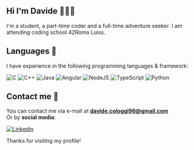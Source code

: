 ## Hi I'm <b>Davide</b> 🙋🏼‍♂️

I'm a student, a part-time coder and a full-time adventure seeker. I am attending coding school 42Roma Luiss.

## Languages 👾

I have experience in the following programming languages & framework:

![C](https://img.shields.io/badge/c-%2300599C.svg?style=for-the-badge&logo=c&logoColor=white)
![C++](https://img.shields.io/badge/c++-%2300599C.svg?style=for-the-badge&logo=c%2B%2B&logoColor=white)
![Java](https://img.shields.io/badge/java-%23ED8B00.svg?style=for-the-badge&logo=openjdk&logoColor=white)
![Angular](https://img.shields.io/badge/angular-%23DD0031.svg?style=for-the-badge&logo=angular&logoColor=white)
![NodeJS](https://img.shields.io/badge/node.js-6DA55F?style=for-the-badge&logo=node.js&logoColor=white)
![TypeScript](https://img.shields.io/badge/typescript-%23007ACC.svg?style=for-the-badge&logo=typescript&logoColor=white)
![Python](https://img.shields.io/badge/python-3670A0?style=for-the-badge&logo=python&logoColor=ffdd54)

## Contact me 📩

You can contact me via e-mail at **davide.cologgi96@gmail.com**      
Or by **social media**:

[![Linkedin](https://img.shields.io/badge/-@davidecologgi-0072b1?style=flat-square&logo=linkedin&logoColor=white&link=https://www.linkedin.com/in/davide-cologgi/)](https://www.linkedin.com/in/davide-cologgi/)

Thanks for visiting my profile!
